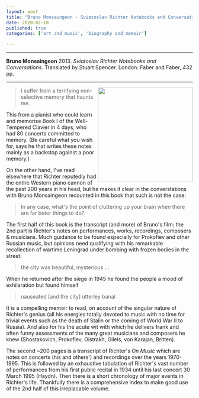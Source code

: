 ```yaml
---
layout: post
title: "Bruno Monsaingeon - Sviatoslav Richter Notebooks and Conversations"
date: 2020-02-18
published: true
categories: ['art and music', 'biography and memoir']

---
```



***
<b>Bruno Monsaingeon</b> 2013. _Sviatoslav Richter Notebooks and Conversations._  Translated by Stuart Spencer. London: Faber and Faber, 432 pp.

***

<img align="right" src="https://cdn.faber.co.uk/media/catalog/product/cache/1/image/9df78eab33525d08d6e5fb8d27136e95/1/3/13878.books.origjpg.jpg"  width="256"  alt="" />

> I suffer from a terrifying non-selective memory that haunts me.

This from a pianist who could learn and memorise Book I of the Well-Tempered Clavier in 4 days, who had 80 concerts committed to memory.   (Be careful what you wish for, says he that writes these notes mainly as a backstop against a poor memory.)

On the other hand, I've read elsewhere that Richter reputedly had the entire Western piano cannon of the past 200 years in his head, but he makes it clear in the converstations with Bruno Monsaingeon recounted in this book that such is not the case:

> In any case, what's the point of cluttering up your brain when there are far beter things to do?

The first half of this book is the transcript (and more) of Bruno's film; the 2nd part is Richter's notes on performances, works, recordings, composers & musicians. Much guidance to be found especially for Prokofiev and other Russian music, but opinions need qualifying with his remarkable recollection of wartime Leningrad under bombing with frozen bodies in the street: 

>the city was beautiful, mysterious ... 

When he returned after the siege in 1945 he found the people a mood of exhilaration but found himself

> nauseated [and the city] utterley banal

It is a compelling memoir to read, on account of the singular nature of Richter's genius (all his energies totally devoted to music with no time for trivial events such as the death of Stalin or the coming of World War II to Russia).  And also for his the acute wit with which he delivers frank and often funny assessments of the many great musicians and composers he knew (Shostakovich, Prokofiev, Oistrakh, Gilels, von Karajan, Britten).

The second ~200 pages is a transcript of Richter's  _On Music_ which are notes on concerts (his and others') and recordings over the years 1970-1995.  This is followed by an exhaustive tabulation of Richter's vast number of performances from his first public recital in 1934 until his last concert 30 March 1995 (Haydn).  Then there is a short chronology of major events in Richter's life.  Thankfully there is a comprehensive index to make good use of the 2nd half of this irreplacable volume.
